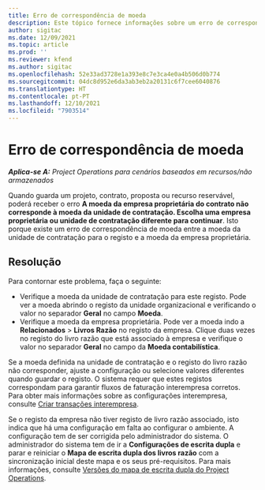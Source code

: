 ```yaml
---
title: Erro de correspondência de moeda
description: Este tópico fornece informações sobre um erro de correspondência de moeda que ocorre quando guarda tipos de registo específicos.
author: sigitac
ms.date: 12/09/2021
ms.topic: article
ms.prod: ''
ms.reviewer: kfend
ms.author: sigitac
ms.openlocfilehash: 52e33ad3728e1a393e8c7e3ca4e0a4b506d0b774
ms.sourcegitcommit: 04dc8d952e6da3ab3eb2a20131c6f7cee6040876
ms.translationtype: HT
ms.contentlocale: pt-PT
ms.lasthandoff: 12/10/2021
ms.locfileid: "7903514"
---
```

# <a name="currency-mismatch-error"></a>Erro de correspondência de moeda 

_**Aplica-se A:** Project Operations para cenários baseados em recursos/não armazenados_

Quando guarda um projeto, contrato, proposta ou recurso reservável, poderá receber o erro **A moeda da empresa proprietária do contrato não corresponde à moeda da unidade de contratação. Escolha uma empresa proprietária ou unidade de contratação diferente para continuar**. Isto porque existe um erro de correspondência de moeda entre a moeda da unidade de contratação para o registo e a moeda da empresa proprietária.


## <a name="resolution"></a>Resolução

Para contornar este problema, faça o seguinte:
- Verifique a moeda da unidade de contratação para este registo. Pode ver a moeda abrindo o registo da unidade organizacional e verificando o valor no separador **Geral** no campo **Moeda**.
- Verifique a moeda da empresa proprietária. Pode ver a moeda indo a **Relacionados** > **Livros Razão** no registo da empresa. Clique duas vezes no registo do livro razão que está associado à empresa e verifique o valor no separador **Geral** no campo da **Moeda contabilística**.

Se a moeda definida na unidade de contratação e o registo do livro razão não corresponder, ajuste a configuração ou selecione valores diferentes quando guardar o registo. O sistema requer que estes registos correspondam para garantir fluxos de faturação interempresa corretos. Para obter mais informações sobre as configurações interempresa, consulte [Criar transações interempresa](../../project-accounting/create-intercompany-transactions.md).

Se o registo da empresa não tiver registo de livro razão associado, isto indica que há uma configuração em falta ao configurar o ambiente. A configuração tem de ser corrigida pelo administrador do sistema. O administrador do sistema tem de ir a **Configurações de escrita dupla** e parar e reiniciar o **Mapa de escrita dupla dos livros razão** com a sincronização inicial deste mapa e os seus pré-requisitos. Para mais informações, consulte [Versões do mapa de escrita dupla do Project Operations](../../environment/resource-dual-write-maps.md).
